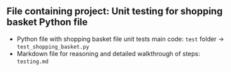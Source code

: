## **File containing project: Unit testing for shopping basket Python file**
- Python file with shopping basket file unit tests main code: `test` folder -> `test_shopping_basket.py`
- Markdown file for reasoning and detailed walkthrough of steps: `testing.md`

